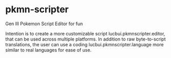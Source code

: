 # pkmn-scripter
Gen III Pokemon Script Editor for fun

Intention is to create a more customizable script lucbui.pkmnscripter.editor, that can be used across multiple platforms.
In addition to raw byte-to-script translations, the user can use a coding lucbui.pkmnscripter.language more similar to real languages
for ease of use.
